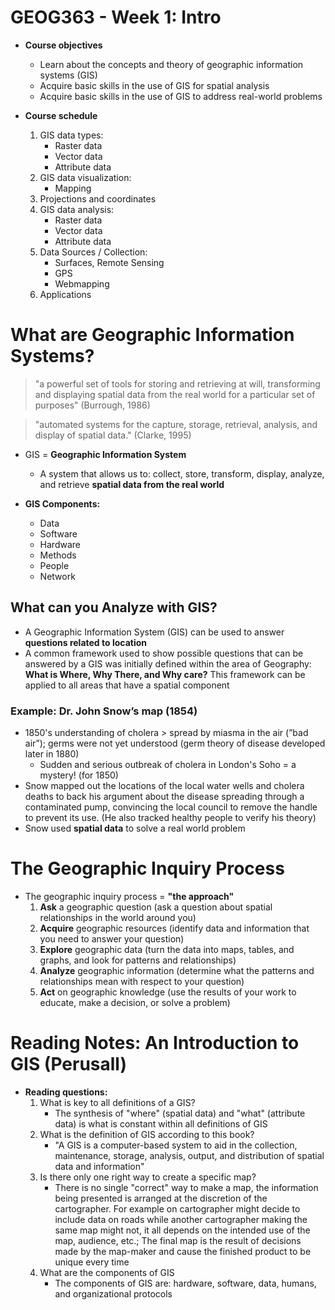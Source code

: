 # GEOG363 - Week 1: Intro
- **Course objectives**
    - Learn about the concepts and theory of geographic information systems (GIS)
    - Acquire basic skills in the use of GIS for spatial analysis
    - Acquire basic skills  in the use of GIS to address real-world problems

- **Course schedule**
    1. GIS data types:     
        - Raster data
        - Vector data
        - Attribute data
    2. GIS data visualization:
        - Mapping
    3. Projections and coordinates
    4. GIS data analysis:
        - Raster data
        - Vector data
        - Attribute data
    5. Data Sources / Collection:
        - Surfaces, Remote Sensing
        - GPS
        - Webmapping
    6. Applications

# What are Geographic Information Systems?
> "a powerful set of tools for storing and retrieving at will, transforming and displaying spatial data from the real  world for a particular set of purposes" (Burrough, 1986)

> "automated systems for the capture, storage, retrieval, analysis, and display of spatial data." (Clarke, 1995)

- GIS = **Geographic Information System**
    - A system that allows us to: collect, store, transform, display, analyze, and retrieve **spatial data from the real world**

- **GIS Components:**
    - Data
    - Software
    - Hardware
    - Methods
    - People
    - Network

## What can you Analyze with GIS?
- A Geographic Information System (GIS) can be used to answer **questions related to location**
- A common framework used to show possible questions that can be answered by a GIS was initially defined within the area of Geography: **What is Where, Why There, and Why care?** This framework can be applied to all areas that have a spatial component

### Example: Dr. John Snow’s map (1854)
- 1850's understanding of cholera > spread by miasma in the air (”bad air”); germs were not yet understood (germ theory of disease developed later in 1880)
    - Sudden and serious outbreak of cholera in London's Soho = a mystery! (for 1850)
- Snow mapped out the locations of the local water wells and cholera deaths to back his argument about the disease spreading through a contaminated pump, convincing the local council to remove the handle to prevent its use. (He also tracked healthy people to verify his theory)
- Snow used **spatial data** to solve a real world problem

# The Geographic Inquiry Process
- The geographic inquiry process = **"the approach"**
    1. **Ask** a geographic question (ask a question about spatial relationships in the world around you)
    2. **Acquire** geographic resources (identify data and information that you need to answer your question)
    3. **Explore** geographic data (turn the data into maps, tables, and graphs, and look for patterns and relationships)
    4. **Analyze** geographic information (determine what the patterns and relationships mean with respect to your question)
    5. **Act** on geographic knowledge (use the results of your work to educate, make a decision, or solve a problem)

# Reading Notes: An Introduction to GIS (Perusall)
- **Reading questions:**
    1. What is key to all definitions of a GIS?
        - The synthesis of "where" (spatial data) and "what" (attribute data) is what is constant within all definitions of GIS
    2. What is the definition of GIS according to this book?
        - "A GIS is a computer-based system to aid in the collection, maintenance, storage, analysis, output, and distribution of spatial data and information"
    3. Is there only one right way to create a specific map?
        - There is no single "correct" way to make a map, the information being presented is arranged at the discretion of the cartographer. For example on cartographer might decide to include data on roads while another cartographer making the same map might not, it all depends on the intended use of the map, audience, etc.; The final map is the result of decisions made by the map-maker and cause the finished product to be unique every time
    4. What are the components of GIS
        - The components of GIS are: hardware, software, data, humans, and organizational protocols
